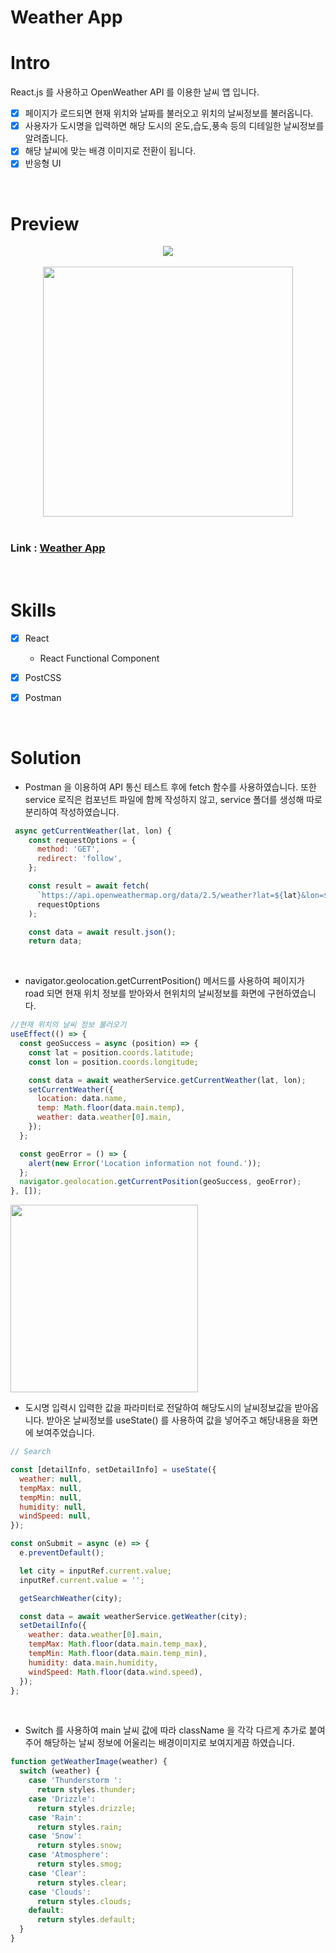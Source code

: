# Weather App

# Intro

React.js 를 사용하고 OpenWeather API 를 이용한 날씨 앱 입니다.<br>

- [x] 페이지가 로드되면 현재 위치와 날짜를 불러오고 위치의 날씨정보를 불러옵니다. <br>
- [x] 사용자가 도시명을 입력하면 해당 도시의 온도,습도,풍속 등의 디테일한 날씨정보를 알려줍니다.<br>
- [x] 해당 날씨에 맞는 배경 이미지로 전환이 됩니다.
- [x] 반응형 UI

<br>

# Preview


<div align="center">
  <img src="https://user-images.githubusercontent.com/99241230/172650573-116df0ab-6b9e-49ac-98a4-3e1aa0d759f0.gif">
</div>

<br>

<div align="center">
<img height="400" src="https://user-images.githubusercontent.com/99241230/172650558-52b46d3d-7204-4feb-bd94-1fd70f6920b8.png">
</div>

<br>

### Link : [Weather App](https://lechhw-weather-app.netlify.app)

<br>

# Skills

- [x] React

  - React Functional Component

- [x] PostCSS
- [x] Postman

<br>

# Solution

- Postman 을 이용하여 API 통신 테스트 후에 fetch 함수를 사용하였습니다.
  또한 service 로직은 컴포넌트 파일에 함께 작성하지 않고, service 폴더를 생성해 따로 분리하여 작성하였습니다.

```js
 async getCurrentWeather(lat, lon) {
    const requestOptions = {
      method: 'GET',
      redirect: 'follow',
    };

    const result = await fetch(
      `https://api.openweathermap.org/data/2.5/weather?lat=${lat}&lon=${lon}&units=metric&appid=${API_KEY}`,
      requestOptions
    );

    const data = await result.json();
    return data;
```

<br>

- navigator.geolocation.getCurrentPosition() 메서드를 사용하여 페이지가 road 되면 현재 위치 정보를 받아와서 현위치의 날씨정보를 화면에 구현하였습니다.

```js
//현재 위치의 날씨 정보 불러오기
useEffect(() => {
  const geoSuccess = async (position) => {
    const lat = position.coords.latitude;
    const lon = position.coords.longitude;

    const data = await weatherService.getCurrentWeather(lat, lon);
    setCurrentWeather({
      location: data.name,
      temp: Math.floor(data.main.temp),
      weather: data.weather[0].main,
    });
  };

  const geoError = () => {
    alert(new Error('Location information not found.'));
  };
  navigator.geolocation.getCurrentPosition(geoSuccess, geoError);
}, []);
```

<img with="50" height="300" src="https://user-images.githubusercontent.com/99241230/172650541-d352d851-5454-48e8-a9a3-a6c9f3345ae4.png">

<br>

- 도시명 입력시 입력한 값을 파라미터로 전달하여 해당도시의 날씨정보값을 받아옵니다.
  받아온 날씨정보를 useState() 를 사용하여 값을 넣어주고 해당내용을 화면에 보여주었습니다.

```js
// Search

const [detailInfo, setDetailInfo] = useState({
  weather: null,
  tempMax: null,
  tempMin: null,
  humidity: null,
  windSpeed: null,
});

const onSubmit = async (e) => {
  e.preventDefault();

  let city = inputRef.current.value;
  inputRef.current.value = '';

  getSearchWeather(city);

  const data = await weatherService.getWeather(city);
  setDetailInfo({
    weather: data.weather[0].main,
    tempMax: Math.floor(data.main.temp_max),
    tempMin: Math.floor(data.main.temp_min),
    humidity: data.main.humidity,
    windSpeed: Math.floor(data.wind.speed),
  });
};
```

<br>

- Switch 를 사용하여 main 날씨 값에 따라 className 을 각각 다르게 추가로 붙여주어 해당하는 날씨 정보에 어울리는 배경이미지로 보여지게끔 하였습니다.

```js
function getWeatherImage(weather) {
  switch (weather) {
    case 'Thunderstorm ':
      return styles.thunder;
    case 'Drizzle':
      return styles.drizzle;
    case 'Rain':
      return styles.rain;
    case 'Snow':
      return styles.snow;
    case 'Atmosphere':
      return styles.smog;
    case 'Clear':
      return styles.clear;
    case 'Clouds':
      return styles.clouds;
    default:
      return styles.default;
  }
}
```
